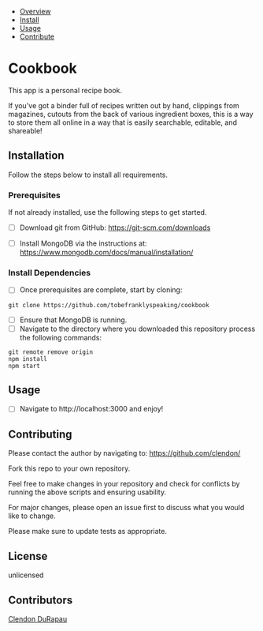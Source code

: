 - [Overview](#Cookbook)
- [Install](#Installation)
- [Usage](#Usage)
- [Contribute](#Contributing)

# Cookbook

This app is a personal recipe book.

If you've got a binder full of recipes written out by hand, clippings from magazines, cutouts from the back of various ingredient boxes, this is a way to store them all online in a way that is easily searchable, editable, and shareable!

## Installation

Follow the steps below to install all requirements.

### Prerequisites

If not already installed, use the following steps to get started.

- [ ] Download git from GitHub: https://git-scm.com/downloads

- [ ]  Install MongoDB via the instructions at: https://www.mongodb.com/docs/manual/installation/


### Install Dependencies

- [ ]  Once prerequisites are complete, start by cloning:
```
git clone https://github.com/tobefranklyspeaking/cookbook
```
- [ ]  Ensure that MongoDB is running.
- [ ]  Navigate to the directory where you downloaded this repository process the following commands:
```
git remote remove origin
npm install
npm start
```

## Usage

- [ ]  Navigate to http://localhost:3000 and enjoy!

## Contributing
Please contact the author by navigating to:
https://github.com/clendon/

Fork this repo to your own repository.

Feel free to make changes in your repository and check for conflicts by running the above scripts and ensuring usability.

For major changes, please open an issue first to discuss what you would like to change.

Please make sure to update tests as appropriate.

## License
unlicensed

## Contributors
[Clendon DuRapau](https://github.com/clendon/)